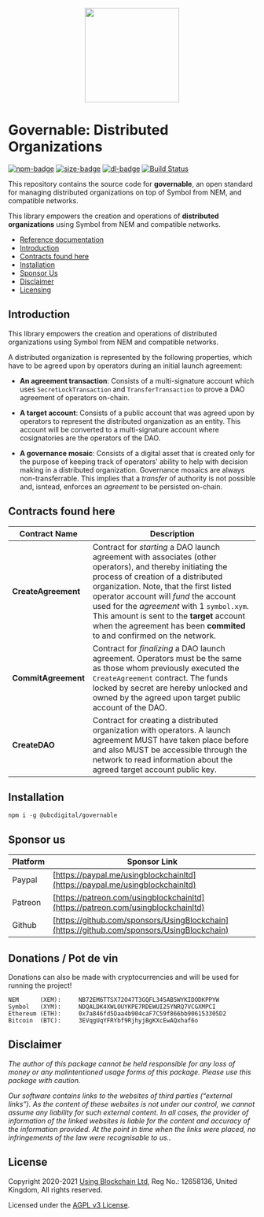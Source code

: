 <p align="center"><img src="https://governable.symbol.ninja/logo-governable.png" width="192"></p>

# Governable: Distributed Organizations

[![npm-badge][npm-badge]][npm-url]
[![size-badge][size-badge]][npm-url]
[![dl-badge][dl-badge]][npm-url]
[![Build Status](https://travis-ci.com/UsingBlockchain/symbol-taxonomy.svg?branch=main)](https://travis-ci.com/UsingBlockchain/symbol-taxonomy)

This repository contains the source code for **governable**, an open standard for managing distributed organizations on top of Symbol from NEM, and compatible networks.

This library empowers the creation and operations of **distributed organizations** using Symbol from NEM and compatible networks.

- [Reference documentation][ref-docs]
- [Introduction](#introduction)
- [Contracts found here](#contracts-found-here)
- [Installation](#installation)
- [Sponsor Us](#sponsor-us)
- [Disclaimer](#disclaimer)
- [Licensing](#license)

## Introduction

This library empowers the creation and operations of distributed organizations using Symbol from NEM and compatible networks.

A distributed organization is represented by the following properties, which have to be agreed upon by operators during an initial launch agreement:

- **An agreement transaction**: Consists of a multi-signature account which uses `SecretLockTransaction` and `TransferTransaction` to prove a DAO agreement of operators on-chain.

- **A target account**: Consists of a public account that was agreed upon by operators to represent the distributed organization as an entity. This account will be converted to a multi-signature account where cosignatories are the operators of the DAO.

- **A governance mosaic**: Consists of a digital asset that is created only for the purpose of keeping track of operators' ability to help with decision making in a distributed organization. Governance mosaics are always non-transferrable. This implies that a *transfer* of authority is not possible and, isntead, enforces an *agreement* to be persisted on-chain.

## Contracts found here

| Contract Name | Description |
| --- | --- |
| **CreateAgreement** | Contract for *starting* a DAO launch agreement with associates (other operators), and thereby initiating the process of creation of a distributed organization. Note, that the first listed operator account will *fund* the account used for the *agreement* with 1 `symbol.xym`. This amount is sent to the **target** account when the agreement has been **commited** to and confirmed on the network.|
| **CommitAgreement** | Contract for *finalizing* a DAO launch agreement. Operators must be the same as those whom previously executed the `CreateAgreement` contract. The funds locked by secret are hereby unlocked and owned by the agreed upon target public account of the DAO. |
| **CreateDAO** | Contract for creating a distributed organization with operators. A launch agreement MUST have taken place before and also MUST be accessible through the network to read information about the agreed target account public key. |

## Installation

`npm i -g @ubcdigital/governable`

## Sponsor us

| Platform | Sponsor Link |
| --- | --- |
| Paypal | [https://paypal.me/usingblockchainltd](https://paypal.me/usingblockchainltd) |
| Patreon | [https://patreon.com/usingblockchainltd](https://patreon.com/usingblockchainltd) |
| Github | [https://github.com/sponsors/UsingBlockchain](https://github.com/sponsors/UsingBlockchain) |

## Donations / Pot de vin

Donations can also be made with cryptocurrencies and will be used for running the project!

    NEM      (XEM):     NB72EM6TTSX72O47T3GQFL345AB5WYKIDODKPPYW
    Symbol   (XYM):     NDQALDK4XWLOUYKPE7RDEWUI25YNRQ7VCGXMPCI
    Ethereum (ETH):     0x7a846fd5Daa4b904caF7C59f866bb906153305D2
    Bitcoin  (BTC):     3EVqgUqYFRYbf9RjhyjBgKXcEwAQxhaf6o

## Disclaimer

  *The author of this package cannot be held responsible for any loss of money or any malintentioned usage forms of this package. Please use this package with caution.*

  *Our software contains links to the websites of third parties (“external links”). As the content of these websites is not under our control, we cannot assume any liability for such external content. In all cases, the provider of information of the linked websites is liable for the content and accuracy of the information provided. At the point in time when the links were placed, no infringements of the law were recognisable to us..*

## License

Copyright 2020-2021 [Using Blockchain Ltd][ref-ltd], Reg No.: 12658136, United Kingdom, All rights reserved.

Licensed under the [AGPL v3 License](LICENSE).

[ref-docs]: https://governable.symbol.ninja/
[ref-ltd]: https://using-blockchain.org
[npm-url]: https://www.npmjs.com/package/@ubcdigital/governable
[npm-badge]: https://img.shields.io/npm/v/@ubcdigital/governable
[size-badge]: https://img.shields.io/bundlephobia/min/@ubcdigital/governable
[dl-badge]: https://img.shields.io/npm/dt/@ubcdigital/governable
